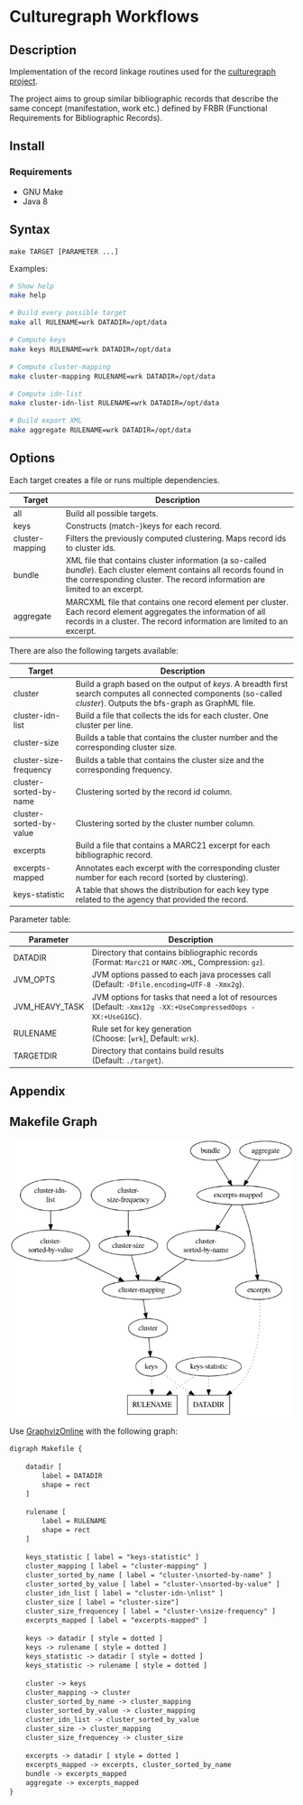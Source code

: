 # Culturegraph Workflows

## Description

Implementation of the record linkage routines used for the [culturegraph project](http://www.dnb.de/DE/Wir/Projekte/Abgeschlossen/culturegraph.html).

The project aims to group similar bibliographic records that describe the same
concept (manifestation, work etc.) defined by FRBR
(Functional Requirements for Bibliographic Records).

## Install

### Requirements

* GNU Make
* Java 8

## Syntax

```
make TARGET [PARAMETER ...]
```

Examples:

```bash
# Show help
make help
```

```bash
# Build every possible target
make all RULENAME=wrk DATADIR=/opt/data
```

```bash
# Compute keys
make keys RULENAME=wrk DATADIR=/opt/data
```

```bash
# Compute cluster-mapping
make cluster-mapping RULENAME=wrk DATADIR=/opt/data
```

```bash
# Compute idn-list
make cluster-idn-list RULENAME=wrk DATADIR=/opt/data
```

```bash
# Build export XML
make aggregate RULENAME=wrk DATADIR=/opt/data
```

## Options

Each target creates a file or runs multiple dependencies.

| Target | Description |
| --- | --- |
| all | Build all possible targets. |
| keys | Constructs (match-)keys for each record. |
| cluster-mapping | Filters the previously computed clustering. Maps record ids to cluster ids. |
| bundle | XML file that contains cluster information (a so-called *bundle*). Each cluster element contains all records found in the corresponding cluster. The record information are limited to an excerpt. |
| aggregate | MARCXML file that contains one record element per cluster. Each record element aggregates the information of all records in a cluster. The record information are limited to an excerpt. |

There are also the following targets available:

| Target | Description |
| --- | --- |
| cluster | Build a graph based on the output of *keys*. A breadth first search computes all connected components (so-called *cluster*). Outputs the bfs-graph as GraphML file.
| cluster-idn-list | Build a file that collects the ids for each cluster. One cluster per line. |
| cluster-size | Builds a table that contains the cluster number and the corresponding cluster size. |
| cluster-size-frequency | Builds a table that contains the cluster size and the corresponding frequency. |
| cluster-sorted-by-name | Clustering sorted by the record id column. |
| cluster-sorted-by-value | Clustering sorted by the cluster number column. |
| excerpts | Build a file that contains a MARC21 excerpt for each bibliographic record. |
| excerpts-mapped | Annotates each excerpt with the corresponding cluster number for each record (sorted by clustering). |
| keys-statistic | A table that shows the distribution for each key type related to the agency that provided the record. |

Parameter table:

| Parameter | Description |
| --- | --- |
| DATADIR | Directory that contains bibliographic records <br> (Format: `Marc21` or `MARC-XML`, Compression: `gz`). |
| JVM_OPTS | JVM options passed to each java processes call <br> (Default: `-Dfile.encoding=UTF-8 -Xmx2g`). |
| JVM_HEAVY_TASK | JVM options for tasks that need a lot of resources <br> (Default: `-Xmx12g -XX:+UseCompressedOops -XX:+UseG1GC`).
| RULENAME | Rule set for key generation <br> (Choose: [`wrk`], Default: `wrk`). |
| TARGETDIR |  Directory that contains build results <br> (Default: `./target`). |

## Appendix

## Makefile Graph

![](MakefileGraph.png)

Use [GraphvizOnline](https://dreampuf.github.io/GraphvizOnline/)
with the following graph:

```GraphViz
digraph Makefile {

    datadir [
        label = DATADIR
        shape = rect
    ]
    
    rulename [
        label = RULENAME
        shape = rect
    ]
    
    keys_statistic [ label = "keys-statistic" ]
    cluster_mapping [ label = "cluster-mapping" ]
    cluster_sorted_by_name [ label = "cluster-\nsorted-by-name" ]
    cluster_sorted_by_value [ label = "cluster-\nsorted-by-value" ]
    cluster_idn_list [ label = "cluster-idn-\nlist" ]
    cluster_size [ label = "cluster-size"]
    cluster_size_frequencey [ label = "cluster-\nsize-frequency" ]
    excerpts_mapped [ label = "excerpts-mapped" ]

    keys -> datadir [ style = dotted ]
    keys -> rulename [ style = dotted ]
    keys_statistic -> datadir [ style = dotted ]
    keys_statistic -> rulename [ style = dotted ]

    cluster -> keys
    cluster_mapping -> cluster
    cluster_sorted_by_name -> cluster_mapping
    cluster_sorted_by_value -> cluster_mapping
    cluster_idn_list -> cluster_sorted_by_value
    cluster_size -> cluster_mapping
    cluster_size_frequencey -> cluster_size
    
    excerpts -> datadir [ style = dotted ]
    excerpts_mapped -> excerpts, cluster_sorted_by_name
    bundle -> excerpts_mapped
    aggregate -> excerpts_mapped
}
```
